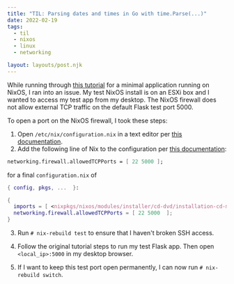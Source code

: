 ```yaml
---
title: "TIL: Parsing dates and times in Go with time.Parse(...)"
date: 2022-02-19
tags:
  - til
  - nixos
  - linux
  - networking

layout: layouts/post.njk
---
```


While running through [this tutorial](https://nixos.org/guides/dev-environment.html) for a minimal application running on NixOS, I ran into an issue. My test NixOS install is on an ESXi box and I wanted to access my test app from my desktop. The NixOS firewall does not allow external TCP traffic on the default Flask test port 5000.

To open a port on the NixOS firewall, I took these steps:

1) Open `/etc/nix/configuration.nix` in a text editor per [this documentation](https://nixos.org/manual/nixos/stable/index.html#sec-changing-config).
2) Add the following line of Nix to the configuration per [this documentation](https://nixos.org/manual/nixos/stable/index.html#sec-firewall):

```nix
networking.firewall.allowedTCPPorts = [ 22 5000 ];
```

for a final `configuration.nix` of

```nix
{ config, pkgs, ...  }:

{
  imports = [ <nixpkgs/nixos/modules/installer/cd-dvd/installation-cd-minimal.nix>  ];
  networking.firewall.allowedTCPPorts = [ 22 5000  ];   
}
```

3) Run `# nix-rebuild test` to ensure that I haven't broken SSH access.

4) Follow the original tutorial steps to run my test Flask app. Then open `<local_ip>:5000` in my desktop browser.

5) If I want to keep this test port open permanently, I can now run `# nix-rebuild switch`.
